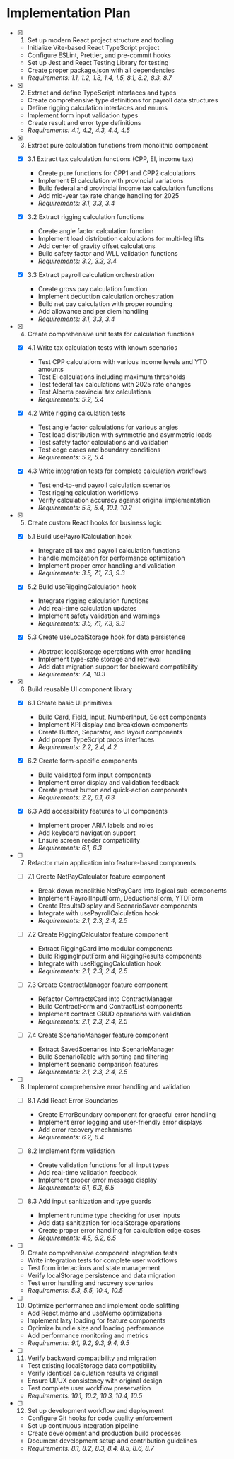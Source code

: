 # Implementation Plan

- [x] 1. Set up modern React project structure and tooling

  - Initialize Vite-based React TypeScript project
  - Configure ESLint, Prettier, and pre-commit hooks
  - Set up Jest and React Testing Library for testing
  - Create proper package.json with all dependencies
  - _Requirements: 1.1, 1.2, 1.3, 1.4, 1.5, 8.1, 8.2, 8.3, 8.7_

- [x] 2. Extract and define TypeScript interfaces and types

  - Create comprehensive type definitions for payroll data structures
  - Define rigging calculation interfaces and enums
  - Implement form input validation types
  - Create result and error type definitions
  - _Requirements: 4.1, 4.2, 4.3, 4.4, 4.5_

- [x] 3. Extract pure calculation functions from monolithic component

  - [x] 3.1 Extract tax calculation functions (CPP, EI, income tax)

    - Create pure functions for CPP1 and CPP2 calculations
    - Implement EI calculation with provincial variations
    - Build federal and provincial income tax calculation functions
    - Add mid-year tax rate change handling for 2025
    - _Requirements: 3.1, 3.3, 3.4_

  - [x] 3.2 Extract rigging calculation functions

    - Create angle factor calculation function
    - Implement load distribution calculations for multi-leg lifts
    - Add center of gravity offset calculations
    - Build safety factor and WLL validation functions
    - _Requirements: 3.2, 3.3, 3.4_

  - [x] 3.3 Extract payroll calculation orchestration
    - Create gross pay calculation function
    - Implement deduction calculation orchestration
    - Build net pay calculation with proper rounding
    - Add allowance and per diem handling
    - _Requirements: 3.1, 3.3, 3.4_

- [x] 4. Create comprehensive unit tests for calculation functions

  - [x] 4.1 Write tax calculation tests with known scenarios

    - Test CPP calculations with various income levels and YTD amounts
    - Test EI calculations including maximum thresholds
    - Test federal tax calculations with 2025 rate changes
    - Test Alberta provincial tax calculations
    - _Requirements: 5.2, 5.4_

  - [x] 4.2 Write rigging calculation tests

    - Test angle factor calculations for various angles
    - Test load distribution with symmetric and asymmetric loads
    - Test safety factor calculations and validation
    - Test edge cases and boundary conditions
    - _Requirements: 5.2, 5.4_

  - [x] 4.3 Write integration tests for complete calculation workflows
    - Test end-to-end payroll calculation scenarios
    - Test rigging calculation workflows
    - Verify calculation accuracy against original implementation
    - _Requirements: 5.3, 5.4, 10.1, 10.2_

- [x] 5. Create custom React hooks for business logic

  - [x] 5.1 Build usePayrollCalculation hook

    - Integrate all tax and payroll calculation functions
    - Handle memoization for performance optimization
    - Implement proper error handling and validation
    - _Requirements: 3.5, 7.1, 7.3, 9.3_

  - [x] 5.2 Build useRiggingCalculation hook

    - Integrate rigging calculation functions
    - Add real-time calculation updates
    - Implement safety validation and warnings
    - _Requirements: 3.5, 7.1, 7.3, 9.3_

  - [x] 5.3 Create useLocalStorage hook for data persistence
    - Abstract localStorage operations with error handling
    - Implement type-safe storage and retrieval
    - Add data migration support for backward compatibility
    - _Requirements: 7.4, 10.3_

- [x] 6. Build reusable UI component library

  - [x] 6.1 Create basic UI primitives

    - Build Card, Field, Input, NumberInput, Select components
    - Implement KPI display and breakdown components
    - Create Button, Separator, and layout components
    - Add proper TypeScript props interfaces
    - _Requirements: 2.2, 2.4, 4.2_

  - [x] 6.2 Create form-specific components

    - Build validated form input components
    - Implement error display and validation feedback
    - Create preset button and quick-action components
    - _Requirements: 2.2, 6.1, 6.3_

  - [x] 6.3 Add accessibility features to UI components
    - Implement proper ARIA labels and roles
    - Add keyboard navigation support
    - Ensure screen reader compatibility
    - _Requirements: 6.1, 6.3_

- [ ] 7. Refactor main application into feature-based components

  - [ ] 7.1 Create NetPayCalculator feature component

    - Break down monolithic NetPayCard into logical sub-components
    - Implement PayrollInputForm, DeductionsForm, YTDForm
    - Create ResultsDisplay and ScenarioSaver components
    - Integrate with usePayrollCalculation hook
    - _Requirements: 2.1, 2.3, 2.4, 2.5_

  - [ ] 7.2 Create RiggingCalculator feature component

    - Extract RiggingCard into modular components
    - Build RiggingInputForm and RiggingResults components
    - Integrate with useRiggingCalculation hook
    - _Requirements: 2.1, 2.3, 2.4, 2.5_

  - [ ] 7.3 Create ContractManager feature component

    - Refactor ContractsCard into ContractManager
    - Build ContractForm and ContractList components
    - Implement contract CRUD operations with validation
    - _Requirements: 2.1, 2.3, 2.4, 2.5_

  - [ ] 7.4 Create ScenarioManager feature component
    - Extract SavedScenarios into ScenarioManager
    - Build ScenarioTable with sorting and filtering
    - Implement scenario comparison features
    - _Requirements: 2.1, 2.3, 2.4, 2.5_

- [ ] 8. Implement comprehensive error handling and validation

  - [ ] 8.1 Add React Error Boundaries

    - Create ErrorBoundary component for graceful error handling
    - Implement error logging and user-friendly error displays
    - Add error recovery mechanisms
    - _Requirements: 6.2, 6.4_

  - [ ] 8.2 Implement form validation

    - Create validation functions for all input types
    - Add real-time validation feedback
    - Implement proper error message display
    - _Requirements: 6.1, 6.3, 6.5_

  - [ ] 8.3 Add input sanitization and type guards
    - Implement runtime type checking for user inputs
    - Add data sanitization for localStorage operations
    - Create proper error handling for calculation edge cases
    - _Requirements: 4.5, 6.2, 6.5_

- [ ] 9. Create comprehensive component integration tests

  - Write integration tests for complete user workflows
  - Test form interactions and state management
  - Verify localStorage persistence and data migration
  - Test error handling and recovery scenarios
  - _Requirements: 5.3, 5.5, 10.4, 10.5_

- [ ] 10. Optimize performance and implement code splitting

  - Add React.memo and useMemo optimizations
  - Implement lazy loading for feature components
  - Optimize bundle size and loading performance
  - Add performance monitoring and metrics
  - _Requirements: 9.1, 9.2, 9.3, 9.4, 9.5_

- [ ] 11. Verify backward compatibility and migration

  - Test existing localStorage data compatibility
  - Verify identical calculation results vs original
  - Ensure UI/UX consistency with original design
  - Test complete user workflow preservation
  - _Requirements: 10.1, 10.2, 10.3, 10.4, 10.5_

- [ ] 12. Set up development workflow and deployment
  - Configure Git hooks for code quality enforcement
  - Set up continuous integration pipeline
  - Create development and production build processes
  - Document development setup and contribution guidelines
  - _Requirements: 8.1, 8.2, 8.3, 8.4, 8.5, 8.6, 8.7_

